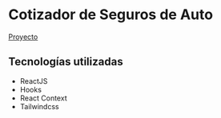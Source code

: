 # Cotizador de Seguros de Auto

[Proyecto ](https://quote-insurance.vercel.app/)

## Tecnologías utilizadas

- ReactJS
- Hooks
- React Context
- Tailwindcss
